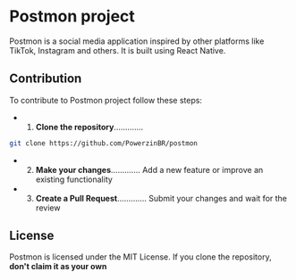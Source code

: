 # Postmon project

Postmon is a social media application inspired by other platforms like TikTok, Instagram and others. It is built using React Native.

## Contribution

To contribute to Postmon project follow these steps:

- 1. **Clone the repository**............. <br />

```bash
git clone https://github.com/PowerzinBR/postmon
```

- 2. **Make your changes**............. Add a new feature or improve an existing functionality
- 3. **Create a Pull Request**............. Submit your changes and wait for the review

## License

Postmon is licensed under the MIT License. If you clone the repository, **don't claim it as your own**
